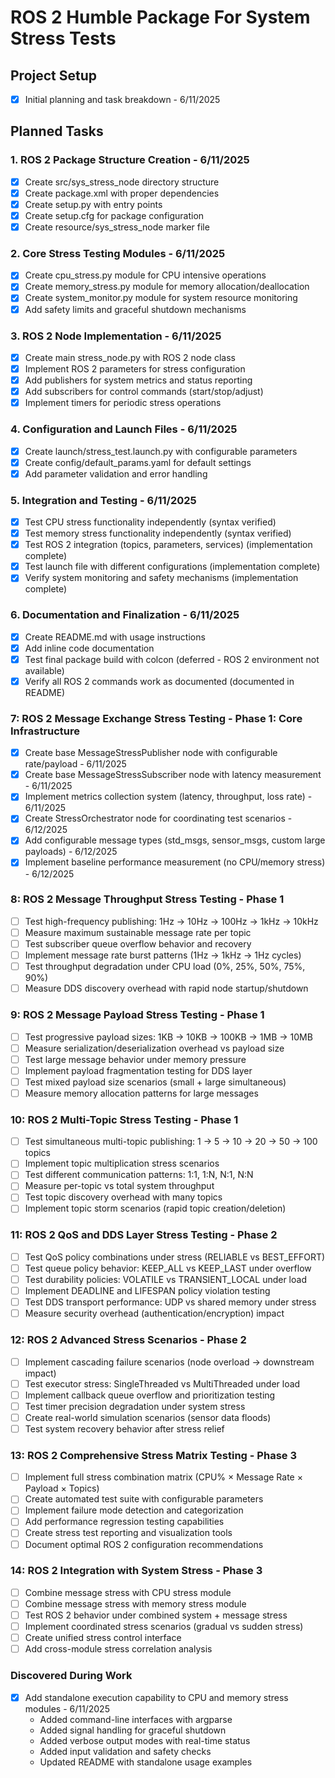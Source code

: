 # ROS 2 Humble Package For System Stress Tests

## Project Setup
- [x] Initial planning and task breakdown - 6/11/2025

## Planned Tasks

### 1. ROS 2 Package Structure Creation - 6/11/2025
- [x] Create src/sys_stress_node directory structure
- [x] Create package.xml with proper dependencies
- [x] Create setup.py with entry points
- [x] Create setup.cfg for package configuration
- [x] Create resource/sys_stress_node marker file

### 2. Core Stress Testing Modules - 6/11/2025
- [x] Create cpu_stress.py module for CPU intensive operations
- [x] Create memory_stress.py module for memory allocation/deallocation
- [x] Create system_monitor.py module for system resource monitoring
- [x] Add safety limits and graceful shutdown mechanisms

### 3. ROS 2 Node Implementation - 6/11/2025
- [x] Create main stress_node.py with ROS 2 node class
- [x] Implement ROS 2 parameters for stress configuration
- [x] Add publishers for system metrics and status reporting
- [x] Add subscribers for control commands (start/stop/adjust)
- [x] Implement timers for periodic stress operations

### 4. Configuration and Launch Files - 6/11/2025
- [x] Create launch/stress_test.launch.py with configurable parameters
- [x] Create config/default_params.yaml for default settings
- [x] Add parameter validation and error handling

### 5. Integration and Testing - 6/11/2025
- [x] Test CPU stress functionality independently (syntax verified)
- [x] Test memory stress functionality independently (syntax verified)
- [x] Test ROS 2 integration (topics, parameters, services) (implementation complete)
- [x] Test launch file with different configurations (implementation complete)
- [x] Verify system monitoring and safety mechanisms (implementation complete)

### 6. Documentation and Finalization - 6/11/2025
- [x] Create README.md with usage instructions
- [x] Add inline code documentation
- [x] Test final package build with colcon (deferred - ROS 2 environment not available)
- [x] Verify all ROS 2 commands work as documented (documented in README)

### 7: ROS 2 Message Exchange Stress Testing - Phase 1: Core Infrastructure
- [x] Create base MessageStressPublisher node with configurable rate/payload - 6/11/2025
- [x] Create base MessageStressSubscriber node with latency measurement - 6/11/2025
- [x] Implement metrics collection system (latency, throughput, loss rate) - 6/11/2025
- [x] Create StressOrchestrator node for coordinating test scenarios - 6/12/2025
- [x] Add configurable message types (std_msgs, sensor_msgs, custom large payloads) - 6/12/2025
- [x] Implement baseline performance measurement (no CPU/memory stress) - 6/12/2025

### 8: ROS 2 Message Throughput Stress Testing - Phase 1
- [ ] Test high-frequency publishing: 1Hz → 10Hz → 100Hz → 1kHz → 10kHz
- [ ] Measure maximum sustainable message rate per topic
- [ ] Test subscriber queue overflow behavior and recovery
- [ ] Implement message rate burst patterns (1Hz → 1kHz → 1Hz cycles)
- [ ] Test throughput degradation under CPU load (0%, 25%, 50%, 75%, 90%)
- [ ] Measure DDS discovery overhead with rapid node startup/shutdown

### 9: ROS 2 Message Payload Stress Testing - Phase 1  
- [ ] Test progressive payload sizes: 1KB → 10KB → 100KB → 1MB → 10MB
- [ ] Measure serialization/deserialization overhead vs payload size
- [ ] Test large message behavior under memory pressure
- [ ] Implement payload fragmentation testing for DDS layer
- [ ] Test mixed payload size scenarios (small + large simultaneous)
- [ ] Measure memory allocation patterns for large messages

### 10: ROS 2 Multi-Topic Stress Testing - Phase 1
- [ ] Test simultaneous multi-topic publishing: 1 → 5 → 10 → 20 → 50 → 100 topics
- [ ] Implement topic multiplication stress scenarios
- [ ] Test different communication patterns: 1:1, 1:N, N:1, N:N
- [ ] Measure per-topic vs total system throughput
- [ ] Test topic discovery overhead with many topics
- [ ] Implement topic storm scenarios (rapid topic creation/deletion)

### 11: ROS 2 QoS and DDS Layer Stress Testing - Phase 2
- [ ] Test QoS policy combinations under stress (RELIABLE vs BEST_EFFORT)
- [ ] Test queue policy behavior: KEEP_ALL vs KEEP_LAST under overflow
- [ ] Test durability policies: VOLATILE vs TRANSIENT_LOCAL under load
- [ ] Implement DEADLINE and LIFESPAN policy violation testing
- [ ] Test DDS transport performance: UDP vs shared memory under stress
- [ ] Measure security overhead (authentication/encryption) impact

### 12: ROS 2 Advanced Stress Scenarios - Phase 2
- [ ] Implement cascading failure scenarios (node overload → downstream impact)
- [ ] Test executor stress: SingleThreaded vs MultiThreaded under load
- [ ] Implement callback queue overflow and prioritization testing
- [ ] Test timer precision degradation under system stress
- [ ] Create real-world simulation scenarios (sensor data floods)
- [ ] Test system recovery behavior after stress relief

### 13: ROS 2 Comprehensive Stress Matrix Testing - Phase 3
- [ ] Implement full stress combination matrix (CPU% × Message Rate × Payload × Topics)
- [ ] Create automated test suite with configurable parameters
- [ ] Implement failure mode detection and categorization
- [ ] Add performance regression testing capabilities
- [ ] Create stress test reporting and visualization tools
- [ ] Document optimal ROS 2 configuration recommendations

### 14: ROS 2 Integration with System Stress - Phase 3
- [ ] Combine message stress with CPU stress module
- [ ] Combine message stress with memory stress module
- [ ] Test ROS 2 behavior under combined system + message stress
- [ ] Implement coordinated stress scenarios (gradual vs sudden stress)
- [ ] Create unified stress control interface
- [ ] Add cross-module stress correlation analysis

### Discovered During Work
- [x] Add standalone execution capability to CPU and memory stress modules - 6/11/2025
  - Added command-line interfaces with argparse
  - Added signal handling for graceful shutdown
  - Added verbose output modes with real-time status
  - Added input validation and safety checks
  - Updated README with standalone usage examples
